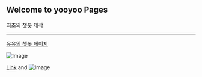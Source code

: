 ## Welcome to yooyoo Pages

최초의 챗봇 제작 



  
  
  
---
  
  

[유유의 챗봇 페이지](https://yoojin2.github.io/pizzabell/)


![Image]( https://cdn.pixabay.com/photo/2020/05/17/04/22/pizza-5179939__480.jpg )

[Link](url) and ![Image](src)

